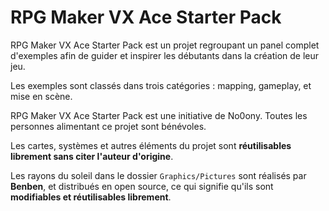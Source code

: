# RPG Maker VX Ace Starter Pack

RPG Maker VX Ace Starter Pack est un projet regroupant un panel complet d'exemples afin de guider et inspirer les débutants dans la création de leur jeu.

Les exemples sont classés dans trois catégories : mapping, gameplay, et mise en scène.

RPG Maker VX Ace Starter Pack est une initiative de No0ony. Toutes les personnes alimentant ce projet sont bénévoles.

Les cartes, systèmes et autres éléments du projet sont **réutilisables librement sans citer l'auteur d'origine**.

Les rayons du soleil dans le dossier `Graphics/Pictures` sont réalisés par **Benben**, et distribués en open source, ce qui signifie qu'ils sont **modifiables et réutilisables librement**.
